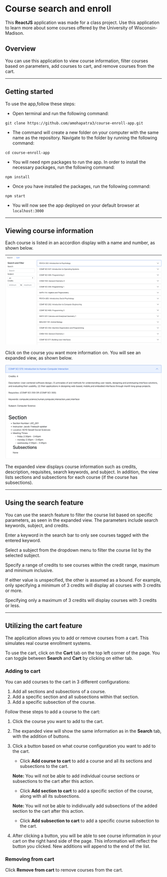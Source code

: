 # Course search and enroll

This **ReactJS** application was made for a class project. Use this application to learn more about some courses offered by the University of Wisconsin-Madison.

## Overview

You can use this application to view course information, filter courses based on parameters, add courses to cart, and remove courses from the cart.

---

## Getting started

To use the app,follow these steps:

- Open terminal and run the following command:

```
git clone https://github.com/amohapatra3/course-enroll-app.git

```

- The command will create a new folder on your computer with the same name as the repository. Navigate to the folder by running the following command:

```
cd course-enroll-app
```

- You will need npm packages to run the app. In order to install the necessary packages, run the following command:

```
npm install
```

- Once you have installed the packages, run the following command:

```
npm start
```

- You will now see the app deployed on your default browser at `localhost:3000`

---

## Viewing course information

Each course is listed in an accordion display with a name and number, as shown below.

![Course List](img/screenshot1.png)

Click on the course you want more information on. You will see an expanded view, as shown below.

![Expanded view](img/screenshot2.png)

The expanded view displays course information such as credits, description, requisites, search keywords, and subject. In addition, the view lists sections and subsections for each course (if the course has subsections).

---

## Using the search feature

You can use the search feature to filter the course list based on specific parameters, as seen in the expanded view. The parameters include search keywords, subject, and credits.

Enter a keyword in the search bar to only see courses tagged with the entered keyword.

Select a subject from the dropdown menu to filter the course list by the selected subject.

Specify a range of credits to see courses within the credit range, maximum and minimum inclusive.

If either value is unspecified, the other is assumed as a bound. For example, only specifying a minimum of 3 credits will display all courses with 3 credits or more.

Specifying only a maximum of 3 credits will display courses with 3 credits or less.

---

## Utilizing the cart feature

The application allows you to add or remove courses from a cart. This simulates real course enrollment systems.

To use the cart, click on the **Cart** tab on the top left corner of the page. You can toggle between **Search** and **Cart** by clicking on either tab.

### Adding to cart

You can add courses to the cart in 3 different configurations:

1. Add all sections and subsections of a course.
2. Add a specific section and all subsections within that section.
3. Add a specific subsection of the course.

Follow these steps to add a course to the cart:

1. Click the course you want to add to the cart.
2. The expanded view will show the same information as in the **Search** tab, with the addition of buttons.
3. Click a button based on what course configuration you want to add to the cart.

   - Click **Add course to cart** to add a course and all its sections and subsections to the cart.

   **Note:** You will not be able to add individual course sections or subsections to the cart after this action.

   - Click **Add section to cart** to add a specific section of the course, along with all its subsections.

   **Note:** You will not be able to indidivually add subsections of the added section to the cart after this action.

   - Click **Add subsection to cart** to add a specific course subsection to the cart.

4. After clicking a button, you will be able to see course information in your cart on the right hand side of the page. This information will reflect the button you clicked. New additions will append to the end of the list.

### Removing from cart

Click **Remove from cart** to remove courses from the cart.
